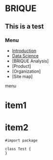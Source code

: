 # BRIQUE

This is a test
--------------

### Menu ###
 * [Introduction]()
 * [Data Science](./organization/dsg.md)
 * [BRIQUE Analysis]
 * [Product]
 * [Organization]
 * [Site map]
 
menu
  # item1
  # item2

~~~
#import package

class Test {
}

~~~
